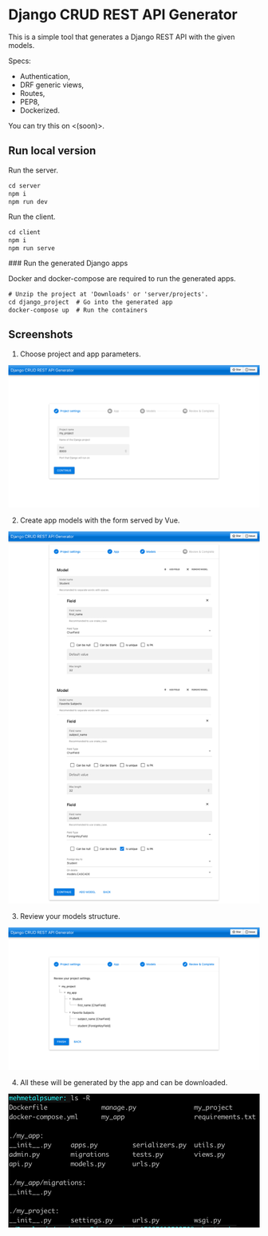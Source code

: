 # Django CRUD REST API Generator

This is a simple     tool that generates a Django REST API with the given models.

Specs:
- Authentication,
- DRF generic views,
- Routes,
- PEP8,
- Dockerized.

You can try this on <(soon)>.

## Run local version

Run the server.
```
cd server
npm i
npm run dev
```

Run the client.
```
cd client
npm i
npm run serve
```

### Run the generated Django apps

Docker and docker-compose are required to run the generated apps.

```
# Unzip the project at 'Downloads' or 'server/projects'.
cd django_project  # Go into the generated app
docker-compose up  # Run the containers
```

## Screenshots
1) Choose project and app parameters.

![Step 1](/images/1.png)

2) Create app models with the form served by Vue.

![Step 2](/images/2.png)

3) Review your models structure.

![Step 3](/images/3.png)

4) All these will be generated by the app and can be downloaded.

![Step 4](/images/4.png)
